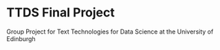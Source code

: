 # TTDS Final Project
Group Project for Text Technologies for Data Science at the University of Edinburgh
